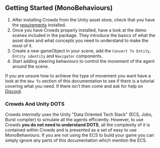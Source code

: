 ## Getting Started (MonoBehaviours)

1. After installing Crowds from the Unity asset store, check that you have the [requirements](../Requirements/) installed.
2. Once you have Crowds properly installed, have a look at the demo scenes included in the package. They introduce the basics of what the asset does and what concepts you need to understand to make the most of it.
3. Create a new gameObject in your scene, add the `Convert To Entity`, `Entity identity` and `Navigator` components.
4. Start adding steering behaviours to control the movement of the agent around the scene.

If you are unsure how to achieve the type of movement you want have a look at the `How To` section of this documentation to see if there is a tutorial covering what you need. If there isn't then come and ask for help on [Discord](https://placeholder.software/discord).

### Crowds And Unity DOTS

Crowds _internally_ uses the Unity "Data Oriented Tech Stack" (ECS, Jobs, Burst compiler) to simulate all the agents efficiently. However, to use Crowds **you do not need to understand DOTS**, all the complexity of it is contained within Crowds and is presented as a set of easy to use MonoBehaviours. If you are not using the ECS to build your game you can simply ignore any parts of this documentation which mention the ECS.